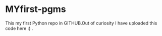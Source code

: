 # MYfirst-pgms
This my first Python repo in GITHUB.Out of curiosity I have uploaded this code here :) . 

